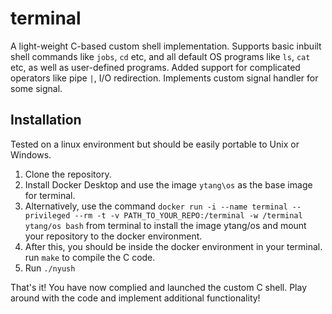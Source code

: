 # terminal
A light-weight C-based custom shell implementation. Supports basic inbuilt shell commands like ```jobs```, ```cd``` etc, and all default OS programs like ```ls```, ```cat``` etc, as well as user-defined programs. Added support for complicated operators like pipe ```|```, I/O redirection. Implements custom signal handler for some signal. 
## Installation
Tested on a linux environment but should be easily portable to Unix or Windows. 

1. Clone the repository.
2. Install Docker Desktop and use the image ```ytang\os``` as the base image for terminal.
3. Alternatively, use the command ```docker run -i --name terminal --privileged --rm -t -v PATH_TO_YOUR_REPO:/terminal -w /terminal ytang/os bash``` from terminal to install the image ytang/os and mount your repository to the docker environment.
4. After this, you should be inside the docker environment in your terminal. run ```make``` to compile the C code.
5. Run ```./nyush```

That's it! You have now complied and launched the custom C shell. Play around with the code and implement additional functionality!

